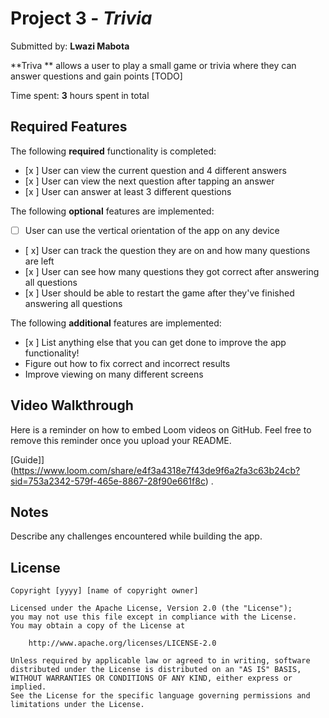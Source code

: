# Project 3 - *Trivia*

Submitted by: **Lwazi Mabota**

**Triva ** allows a user to play a small game or trivia where they can answer questions and gain points [TODO] 

Time spent: **3** hours spent in total

## Required Features

The following **required** functionality is completed:

- [x ] User can view the current question and 4 different answers
- [x ] User can view the next question after tapping an answer
- [x ] User can answer at least 3 different questions


The following **optional** features are implemented:

- [ ] User can use the vertical orientation of the app on any device
- [ x] User can track the question they are on and how many questions are left
- [x ] User can see how many questions they got correct after answering all questions
- [x ] User should be able to restart the game after they've finished answering all questions

The following **additional** features are implemented:

- [x ] List anything else that you can get done to improve the app functionality!
- Figure out how to fix correct and incorrect results
- Improve viewing on many different screens 

## Video Walkthrough

Here is a reminder on how to embed Loom videos on GitHub. Feel free to remove this reminder once you upload your README. 

[Guide]](https://www.loom.com/share/e4f3a4318e7f43de9f6a2fa3c63b24cb?sid=753a2342-579f-465e-8867-28f90e661f8c) .

## Notes

Describe any challenges encountered while building the app.

## License

    Copyright [yyyy] [name of copyright owner]

    Licensed under the Apache License, Version 2.0 (the "License");
    you may not use this file except in compliance with the License.
    You may obtain a copy of the License at

        http://www.apache.org/licenses/LICENSE-2.0

    Unless required by applicable law or agreed to in writing, software
    distributed under the License is distributed on an "AS IS" BASIS,
    WITHOUT WARRANTIES OR CONDITIONS OF ANY KIND, either express or implied.
    See the License for the specific language governing permissions and
    limitations under the License.
